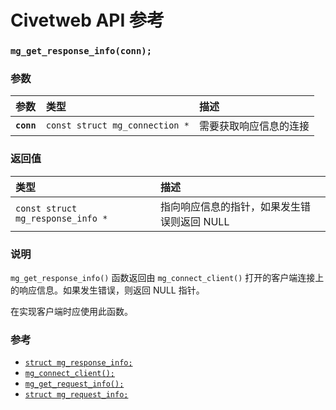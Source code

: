 # Civetweb API 参考

### `mg_get_response_info(conn);`

### 参数

| 参数 | 类型 | 描述 |
| :--- | :--- | :--- |
| **`conn`** | `const struct mg_connection *` | 需要获取响应信息的连接 |

### 返回值

| 类型 | 描述 |
| :--- | :--- |
| `const struct mg_response_info *` | 指向响应信息的指针，如果发生错误则返回 NULL |

### 说明

`mg_get_response_info()` 函数返回由 `mg_connect_client()` 打开的客户端连接上的响应信息。如果发生错误，则返回 NULL 指针。

在实现客户端时应使用此函数。

### 参考

* [`struct mg_response_info;`](mg_response_info.md)
* [`mg_connect_client();`](mg_connect_client.md)
* [`mg_get_request_info();`](mg_get_request_info.md)
* [`struct mg_request_info;`](mg_request_info.md)
